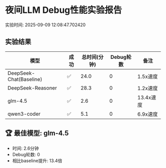 # 夜间LLM Debug性能实验报告

实验时间: 2025-09-09 12:08:47.702420

## 实验结果

| 模型 | 成功 | 总时间(分钟) | Debug轮数 | 备注 |
|------|------|-------------|-----------|------|
| DeepSeek-Chat(Baseline) | ✅ | 24.0 | 0 | 1.5x速度 |
| DeepSeek-Reasoner | ✅ | 28.3 | 0 | 1.2x速度 |
| glm-4.5 | ✅ | 2.6 | 0 | 13.4x速度 |
| qwen3-coder | ✅ | 5.1 | 0 | 6.9x速度 |

## 🏆 最佳模型: glm-4.5
- 时间: 2.6分钟
- Debug轮数: 0
- 相比baseline提升: 13.4倍